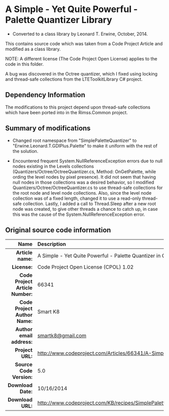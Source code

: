 A Simple - Yet Quite Powerful - Palette Quantizer Library
=========================================================
- Converted to a class library by Leonard T. Erwine, October, 2014.

This contains source code which was taken from a Code Project Article and modified as a class library.

NOTE: A different license (The Code Project Open License) applies to the code in this folder.

A bug was discovered in the Octree quantizer, which I fixed using locking and thread-safe collections from the LTEToolkitLibrary C# project.

Dependency Information
----------------------

The modifications to this project depend upon thread-safe collections which have been ported into in the Rimss.Common project.

Summary of modifications
------------------------

- Changed root namespace from "SimplePaletteQuantizer" to "Erwine.Leonard.T.GDIPlus.Palette" to make it uniform with the rest of the solution.

- Encountered frequent System.NullReferenceException errors due to null nodes existing in the Levels collections
	(Quantizers/Octree/OctreeQuantizer.cs, Method: OnGetPalette, while ording the level nodes by pixel presence). It did not seem that having null nodes in those
	collections was a desired behavior, so I modified Quantizers/Octree/OctreeQuantizer.cs to use thread-safe collections for the root node and level node collections.
	Also, since the level node collection was of a fixed length, changed it to use a read-only thread-safe collection.
	Lastly, I added a call to Thread.Sleep after a new root node was created, to give other threads a chance to catch up, in case this was the cause
	of the System.NullReferenceException error.

Original source code information
--------------------------------

| Name                                          | Description                                                                                     |
| --------------------------------------------: | :---------------------------------------------------------------------------------------------- |
|                <strong>Article name:</strong> | A Simple - Yet Quite Powerful - Palette Quantizer in C#                                         |
|                     <strong>License:</strong> | Code Project Open License (CPOL) 1.02                                                           |
| <strong>Code Project Article Number:</strong> | 66341                                                                                           |
|    <strong>Code Project Author Name:</strong> | Smart K8                                                                                        |
|        <strong>Author email address:</strong> | smartk8@gmail.com                                                                               |
|                 <strong>Project URL:</strong> | http://www.codeproject.com/Articles/66341/A-Simple-Yet-Quite-Powerful-Palette-Quantizer-in-C    |
|         <strong>Source Code Version:</strong> | 5.0                                                                                             |
|               <strong>Download Date:</strong> | 10/16/2014                                                                                      |
|                <strong>Download URL:</strong> | http://www.codeproject.com/KB/recipes/SimplePaletteQuantizer/SimplePaletteQuantizerVS2010v5.zip |
